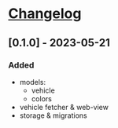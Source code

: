 # [Changelog](https://keepachangelog.com/en/1.0.0/)

## [0.1.0] - 2023-05-21

### Added

- models:
  - vehicle
  - colors
- vehicle fetcher & web-view
- storage & migrations